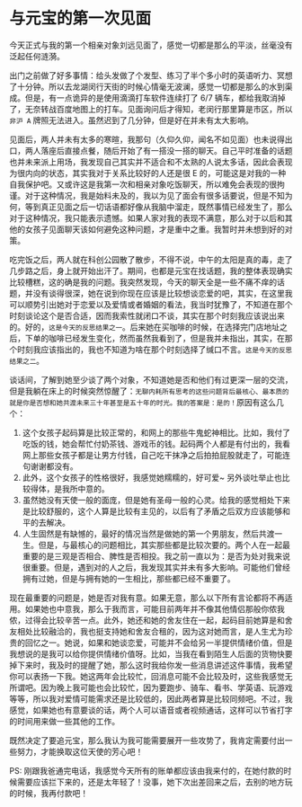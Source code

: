 # 与元宝的第一次见面


今天正式与我的第一个相亲对象刘远见面了，感觉一切都是那么的平淡，丝毫没有泛起任何涟漪。

出门之前做了好多事情：给头发做了个发型、练习了半个多小时的英语听力、冥想了十分钟。所以去龙湖闵行天街的时候心情毫无波澜，感觉一切都是那么的水到渠成。但是，有一点诡异的是使用滴滴打车软件连续打了 6/7 辆车，都给我取消掉了，无奈转战百度地图上的打车。见面询问后才得知，老闵行那里算是市区，所以`非沪 A` 牌照无法进入。虽然迟到了几分钟，但是好在并未有太大影响。

见面后，两人并未有太多的寒暄，我那句（久仰久仰，闻名不如见面）也未说得出口，两人落座后直接点餐，随后开始了有一搭没一搭的聊天。自己平时准备的话题也并未来派上用场，我发现自己其实并不适合和不太熟的人说太多话，因此会表现为很内向的状态，其实我对于关系比较好的人还是很 E 的，可能这是对我的一种自我保护吧。又或许这是我第一次和相亲对象吃饭聊天，所以难免会表现的很拘谨。对于这种情况，我是始料未及的，我以为见了面会有很多话要说，但是不知为何，等到真正见面之后一切话语都好像从我脑中溜走，既然事情已经发生了，那么对于这种情况，我只能表示遗憾。如果人家对我的表现不满意，那么对于以后和其他的女孩子见面聊天该如何避免这种问题，才是重中之重。我暂时并未想到好的对策。

吃完饭之后，两人就在科创公园散了散步，不得不说，中午的太阳是真的毒，走了几步路之后，身上就开始出汗了。期间，也都是元宝在找话题，我的整体表现确实比较槽糕，这的确是我的问题。我突然发现，今天的聊天全是一些不痛不痒的话题，并没有谈得很深，她在说到你现在应该是比较想谈恋爱的吧，其实，在这里我可以顺势引出她对于恋爱以及爱情或者婚姻的看法，我当时犹豫了，不知道在那个时刻谈论这个是否合适，因而我索性就闭口不谈，其实在那个时刻我应该说出来的。好的，`这是今天的反思结果之一`。后来她在买咖啡的时候，在选择完门店地址之后，下单的咖啡已经发生变化，然而虽然我看到了，但是我并未指出，其实，在那个时刻我应该指出的，我也不知道为啥在那个时刻选择了缄口不言。`这是今天的反思结果之二`。

谈话间，了解到她至少谈了两个对象，不知道她是否和他们有过更深一层的交流，但是我躺在床上的时候突然惊醒了：`无聊内耗所有思考的这些问题背后最核心、最本质的就是你是否想和她共渡未来三十年甚至是五十年的时光。我的答案是：是的！`原因有这么几个：

1. 这个女孩子起码算是比较正常的，和网上的那些牛鬼蛇神相比。比如，我付了吃饭的钱，她会帮忙付奶茶钱、游戏币的钱。起码两个人都是有付出的，我看网上那些女孩子都是让男方付钱，自己吃干抹净之后拍拍屁股就走了，可能连句谢谢都没有。
2. 此外，这个女孩子的性格很好，我感觉她糯糯的，好可爱~ 另外谈吐举止也比较得体，是我所中意的。
3. 虽然她没有天使一般的面庞，但是她有圣母一般的心灵。给我的感觉相处下来是比较舒服的，这个人算是比较有主见的，以后有了矛盾之后双方应该能够和平的去解决。
4. 人生固然是有缺憾的，最好的情况当然是做她的第一个男朋友，然后共渡一生。但是，与最核心的问题相比，其实那些都是比较次要的。两个人在一起最重要的是三观是否相合、脾性是否相投。我之前一直以为：是否为处对我来说很重要。但是，遇到对的人之后，我发现其实并未有多大影响。可能他们曾经拥有过她，但是与拥有她的一生相比，那些都已经不重要了。

现在最重要的问题是，她是否对我有意。如果无意，那么以下所有言论都将不再适用。如果她也中意我，那么于我而言，可能目前两年并不像其他情侣那般你侬我侬，过得会比较辛苦一点。此外，她还和她的舍友住在一起，起码目前她算是和舍友相处比较融洽的，我也挺支持她和舍友合租的，因为这对她而言，是人生尤为珍贵的回忆之一。她说，如果和她谈恋爱，可能并不会给另一半提供情绪价值，但是我想说的是我可以给你提供情绪价值呀。比如，当我在看到陌生人后面的货物快要掉下来时，我及时的提醒了她，那么这时我给你发一些消息讲述这件事情，我希望你可以表扬一下我。她这两年会比较忙，回消息可能不会比较及时，这些我感觉无所谓吧。因为晚上我可能也会比较忙，因为要跑步、骑车、看书、学英语、玩游戏等等，所以我对爱情可能需求还是比较低的，因此两者算是比较同频吧。不过，我感觉，如果她也有意要谈的话，两个人可以语音或者视频通话，这样可以节省打字的时间用来做一些其他的工作。

既然决定了要追元宝，那么我认为我可能需要展开一些攻势了，我肯定需要付出一些努力，才能换取这位天使的芳心吧！

PS: 刚跟我爸通完电话，我感觉今天所有的账单都应该由我来付的，在她付款的时候需要应该拦下来的，还是太年轻了！没事，她下次出差回来之后，去别的地方玩的时候，我再付款吧！


